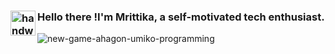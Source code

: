 ### <img alt="handwavegif" src="https://user-images.githubusercontent.com/39513876/112366216-8cfe7400-8cfe-11eb-8116-7d3dbae20e97.gif" width='40' align="left"/> Hello there !I'm Mrittika, a self-motivated tech enthusiast.
![new-game-ahagon-umiko-programming](https://user-images.githubusercontent.com/73641232/138316603-aab71e60-3563-4c40-a127-e60baa7a2c47.gif)
<!--
**mrittikasengupta-debug/mrittikasengupta-debug** is a ✨ _special_ ✨ repository because its `README.md` (this file) appears on your GitHub profile.
### 👨🏻‍💻 &nbsp;About Me
💡&nbsp;I’m currently studying Computer Science and Engineering at North South University
✍️ &nbsp; In my free time, I pursue Graphic Design and Blog Writing as hobbies/side hustles.
📫 &nbsp;You can shoot me an email at mrittika.nsu12@gmail.com! I'll try to respond as soon as I can.

### 📫 &nbsp; How to reach me:
<a href="https://www.linkedin.com/in/mrittika-sengupta-5469121ba/"><img alt="LinkedIn" src="https://img.shields.io/badge/linkedin%20-%230077B5.svg?&style=flat&logo=linkedin&logoColor=white"/></a> &nbsp;
<a href="mailto:mrittika.nsu12@gmail.com"><img alt="Gmail" src="https://img.shields.io/badge/Gmail-D14836?style=flat&logo=gmail&logoColor=white" /></a> &nbsp;
<a href="https://www.instagram.com/_m_r_i_t_t_i_/"><img src="https://img.shields.io/badge/-@abhi__1507_-E4405F?style=flat&logo=Instagram&logoColor=white"/></a> &nbsp;
